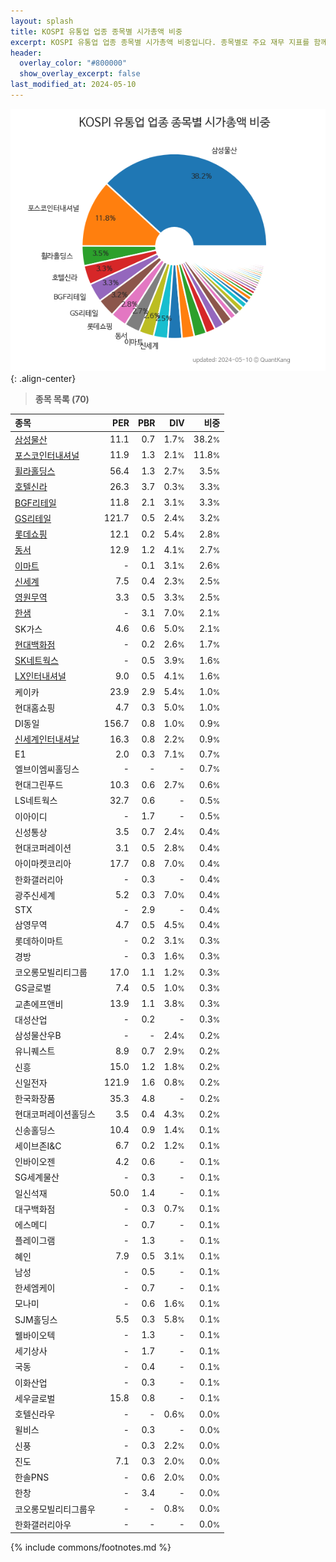 ```yaml
---
layout: splash
title: KOSPI 유통업 업종 종목별 시가총액 비중
excerpt: KOSPI 유통업 업종 종목별 시가총액 비중입니다. 종목별로 주요 재무 지표를 함께 표시합니다.
header:
  overlay_color: "#800000"
  show_overlay_excerpt: false
last_modified_at: 2024-05-10
---
```



![KOSPI 유통업 업종 종목별 시가총액 비중](/stats/sector/images/kospi_업종_유통업_종목.png){: .align-center}


> **종목 목록 (70)**<a id="list"></a>

| **종목** | **PER** | **PBR** | **DIV** | **비중** |
| :------- | ------: | ------: | ------: | -------: |
| [삼성물산](/028260/) | 11.1 | 0.7 | 1.7<small>%</small> | 38.2<small>%</small> |
| [포스코인터내셔널](/047050/) | 11.9 | 1.3 | 2.1<small>%</small> | 11.8<small>%</small> |
| [휠라홀딩스](/081660/) | 56.4 | 1.3 | 2.7<small>%</small> | 3.5<small>%</small> |
| [호텔신라](/008770/) | 26.3 | 3.7 | 0.3<small>%</small> | 3.3<small>%</small> |
| [BGF리테일](/282330/) | 11.8 | 2.1 | 3.1<small>%</small> | 3.3<small>%</small> |
| [GS리테일](/007070/) | 121.7 | 0.5 | 2.4<small>%</small> | 3.2<small>%</small> |
| [롯데쇼핑](/023530/) | 12.1 | 0.2 | 5.4<small>%</small> | 2.8<small>%</small> |
| [동서](/026960/) | 12.9 | 1.2 | 4.1<small>%</small> | 2.7<small>%</small> |
| [이마트](/139480/) | - | 0.1 | 3.1<small>%</small> | 2.6<small>%</small> |
| [신세계](/004170/) | 7.5 | 0.4 | 2.3<small>%</small> | 2.5<small>%</small> |
| [영원무역](/111770/) | 3.3 | 0.5 | 3.3<small>%</small> | 2.5<small>%</small> |
| [한샘](/009240/) | - | 3.1 | 7.0<small>%</small> | 2.1<small>%</small> |
| SK가스 | 4.6 | 0.6 | 5.0<small>%</small> | 2.1<small>%</small> |
| [현대백화점](/069960/) | - | 0.2 | 2.6<small>%</small> | 1.7<small>%</small> |
| [SK네트웍스](/001740/) | - | 0.5 | 3.9<small>%</small> | 1.6<small>%</small> |
| [LX인터내셔널](/001120/) | 9.0 | 0.5 | 4.1<small>%</small> | 1.6<small>%</small> |
| 케이카 | 23.9 | 2.9 | 5.4<small>%</small> | 1.0<small>%</small> |
| 현대홈쇼핑 | 4.7 | 0.3 | 5.0<small>%</small> | 1.0<small>%</small> |
| DI동일 | 156.7 | 0.8 | 1.0<small>%</small> | 0.9<small>%</small> |
| [신세계인터내셔날](/031430/) | 16.3 | 0.8 | 2.2<small>%</small> | 0.9<small>%</small> |
| E1 | 2.0 | 0.3 | 7.1<small>%</small> | 0.7<small>%</small> |
| 엘브이엠씨홀딩스 | - | - | - | 0.7<small>%</small> |
| 현대그린푸드 | 10.3 | 0.6 | 2.7<small>%</small> | 0.6<small>%</small> |
| LS네트웍스 | 32.7 | 0.6 | - | 0.5<small>%</small> |
| 이아이디 | - | 1.7 | - | 0.5<small>%</small> |
| 신성통상 | 3.5 | 0.7 | 2.4<small>%</small> | 0.4<small>%</small> |
| 현대코퍼레이션 | 3.1 | 0.5 | 2.8<small>%</small> | 0.4<small>%</small> |
| 아이마켓코리아 | 17.7 | 0.8 | 7.0<small>%</small> | 0.4<small>%</small> |
| 한화갤러리아 | - | 0.3 | - | 0.4<small>%</small> |
| 광주신세계 | 5.2 | 0.3 | 7.0<small>%</small> | 0.4<small>%</small> |
| STX | - | 2.9 | - | 0.4<small>%</small> |
| 삼영무역 | 4.7 | 0.5 | 4.5<small>%</small> | 0.4<small>%</small> |
| 롯데하이마트 | - | 0.2 | 3.1<small>%</small> | 0.3<small>%</small> |
| 경방 | - | 0.3 | 1.6<small>%</small> | 0.3<small>%</small> |
| 코오롱모빌리티그룹 | 17.0 | 1.1 | 1.2<small>%</small> | 0.3<small>%</small> |
| GS글로벌 | 7.4 | 0.5 | 1.0<small>%</small> | 0.3<small>%</small> |
| 교촌에프앤비 | 13.9 | 1.1 | 3.8<small>%</small> | 0.3<small>%</small> |
| 대성산업 | - | 0.2 | - | 0.3<small>%</small> |
| 삼성물산우B | - | - | 2.4<small>%</small> | 0.2<small>%</small> |
| 유니퀘스트 | 8.9 | 0.7 | 2.9<small>%</small> | 0.2<small>%</small> |
| 신흥 | 15.0 | 1.2 | 1.8<small>%</small> | 0.2<small>%</small> |
| 신일전자 | 121.9 | 1.6 | 0.8<small>%</small> | 0.2<small>%</small> |
| 한국화장품 | 35.3 | 4.8 | - | 0.2<small>%</small> |
| 현대코퍼레이션홀딩스 | 3.5 | 0.4 | 4.3<small>%</small> | 0.2<small>%</small> |
| 신송홀딩스 | 10.4 | 0.9 | 1.4<small>%</small> | 0.1<small>%</small> |
| 세이브존I&C | 6.7 | 0.2 | 1.2<small>%</small> | 0.1<small>%</small> |
| 인바이오젠 | 4.2 | 0.6 | - | 0.1<small>%</small> |
| SG세계물산 | - | 0.3 | - | 0.1<small>%</small> |
| 일신석재 | 50.0 | 1.4 | - | 0.1<small>%</small> |
| 대구백화점 | - | 0.3 | 0.7<small>%</small> | 0.1<small>%</small> |
| 에스메디 | - | 0.7 | - | 0.1<small>%</small> |
| 플레이그램 | - | 1.3 | - | 0.1<small>%</small> |
| 혜인 | 7.9 | 0.5 | 3.1<small>%</small> | 0.1<small>%</small> |
| 남성 | - | 0.5 | - | 0.1<small>%</small> |
| 한세엠케이 | - | 0.7 | - | 0.1<small>%</small> |
| 모나미 | - | 0.6 | 1.6<small>%</small> | 0.1<small>%</small> |
| SJM홀딩스 | 5.5 | 0.3 | 5.8<small>%</small> | 0.1<small>%</small> |
| 웰바이오텍 | - | 1.3 | - | 0.1<small>%</small> |
| 세기상사 | - | 1.7 | - | 0.1<small>%</small> |
| 국동 | - | 0.4 | - | 0.1<small>%</small> |
| 이화산업 | - | 0.3 | - | 0.1<small>%</small> |
| 세우글로벌 | 15.8 | 0.8 | - | 0.1<small>%</small> |
| 호텔신라우 | - | - | 0.6<small>%</small> | 0.0<small>%</small> |
| 윌비스 | - | 0.3 | - | 0.0<small>%</small> |
| 신풍 | - | 0.3 | 2.2<small>%</small> | 0.0<small>%</small> |
| 진도 | 7.1 | 0.3 | 2.0<small>%</small> | 0.0<small>%</small> |
| 한솔PNS | - | 0.6 | 2.0<small>%</small> | 0.0<small>%</small> |
| 한창 | - | 3.4 | - | 0.0<small>%</small> |
| 코오롱모빌리티그룹우 | - | - | 0.8<small>%</small> | 0.0<small>%</small> |
| 한화갤러리아우 | - | - | - | 0.0<small>%</small> |

{% include commons/footnotes.md %}